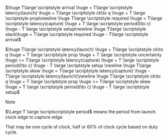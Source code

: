 
<svg id="svg"></svg>

<script>
var s = Snap("#svg");
s.attr({ viewBox: "0 0 500 200" });

var startx = 50 ;
var starty = 20 ;

var reg1=icsvg_reg(s,{
  x: startx,
  y: starty,
  latch: false,
  size: 50,
  color: "#f00",
  reset: -1,
  triggle: 1,
  d_length: 0,
  q_length: 28,
  ck_to_q: true
}) ;

var reg2=icsvg_reg(s,{
  x: startx+130,
  y: starty,
  size: 50,
  color: "#123456",
  reset: -1,
  latch: false,
  triggle: 1,
  d_length: 28,
  q_length: 0,
  ck_to_q: false,
  type:"synchronizer"
}) ;

var logic1=icsvg_logic(s,{
  x: startx+80,
  y: starty,
  scale: 0.3
});

var buf1=icsvg_repeater(s,{
  x: startx+80,
  y: starty+60,
  size: 18,
  type:"buffer",
  color:"#123456",
  orient:"r0"
});

var buf2=icsvg_repeater(s,{
  x: startx-10,
  y: starty+60,
  size: 9,
  type:"buffer",
  color:"#123456",
  orient:"r270"
});

//console.log(buf1.A.x) ;

var clkp=icsvg_port(s,{
    x: startx-20,
    y: starty+69,
    name: "CLK",
    position:"left",
    color:"#123456",
    size:3
  }) ;

icsvg_connect(s,{
  from:buf2.Z,
  to:reg1.CK,
  dir:"clockwise",
  color:"#123456"
}) ;

icsvg_connect(s, {
  to:clkp.OUT,
  from:buf1.A,
  dir:"clockwise",
  color:"#123456"
}) ;

icsvg_connect(s,{
  from:clkp.OUT,
  to:buf2.A,
  dir:"anticlockwise",
  color:"#123456"
}) ;

icsvg_connect(s,{
  from:buf1.Z,
  to:reg2.CK,
  dir:"anticlockwise",
  color:"#123456"
}) ;

var wave_conf= {
  x:20,
  y:120,
  repeat:10,
  size:10,
  gated: 0,
  duty_cycle:0.3,
  name:"CLK"
}
icsvg_wave_clock(s,wave_conf) ;

wave_conf.y = 150 ;
icsvg_wave_data(s,wave_conf) ;

wave_conf.y = 180 ;
wave_conf.duty_cycle=0.5;
icsvg_wave_clock(s,wave_conf) ;

icsvg_nand(s,{
  x: 250,
  y:50,
  size: 16
});

icsvg_nor(s,{
  x: 290,
  y:50,
  size: 16
});
icsvg_xnor(s,{
  x: 330,
  y:50,
  size: 16
});
icsvg_mux(s,{
  x: 370,
  y:50,
  size: 16
});
var buf1=icsvg_repeater(s,{
  x: 250,
  y: 65,
  size: 16,
  type:"inverter",
  color:"#123456",
  orient:"r0"
});
var btg=icsvg_tg(s,{
  x: 290,
  y: 65,
  size: 16,
  color:"#123456",
  orient:"r0"
});
icsvg_demux(s,{
  x: 330,
  y:80,
  size: 16
});
var buf1=icsvg_ls(s,{
  x: 370,
  y: 65,
  size: 16,
  color:"#123456",
  orient:"r0"
});

var buf1=icsvg_ls_e(s,{
  x: 410,
  y: 35,
  size: 16,
  color:"#123456",
  orient:"r0"
});
var buf1=icsvg_iso(s,{
  x: 410,
  y: 80,
  size: 16
});
//var tmp=s.circle(50,50,2);
//tmp.click(function(){
//  tmp.animate({cx: 90}, 30);
//  //tmp.animate({
//  //      fill: "#00f"
//  //  }, 1500, mina.bounce, function() {
//  //      console.log("animate") ;
//  //  });
//}) ;

</script>

$\huge T\large \scriptstyle arrival \huge = T\large \scriptstyle latency(launch) \huge + T\large \scriptstyle ck\to q \huge + T \large \scriptstyle prop\newline \huge T\large \scriptstyle required \huge = T\large \scriptstyle latency(capture) \huge + T \large \scriptstyle period(l\to c) \huge - T \large \scriptstyle setup\newline \huge T\large \scriptstyle slack\huge = T\large \scriptstyle required \huge - T\large \scriptstyle arrival$

$\huge T\large \scriptstyle latency(launch) \huge + T\large \scriptstyle ck\to q \huge + T \large \scriptstyle prop \huge + T \large \scriptstyle uncertainty \huge <= T\large \scriptstyle latency(capture) \huge + T \large \scriptstyle period(l\to c) \huge - T \large \scriptstyle setup \newline \huge T\large \scriptstyle skew \huge = T\large \scriptstyle latency(capture) \huge - T\large \scriptstyle latency(launch)\newline \huge T\large \scriptstyle ck\to q \huge + T \large \scriptstyle prop \huge <= T\large \scriptstyle skew \huge + T \large \scriptstyle period(l\to c) \huge - T \large \scriptstyle setup$

> [!Note]
> $\Large T \large \scriptscriptstyle period$ means the period from launch clock edge to capture edge.
> 
> That may be one cycle of clock, half or 60% of clock cycle based on duty cycle.

